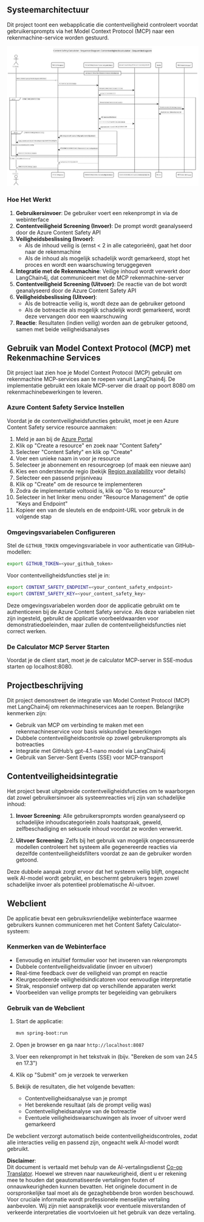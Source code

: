 <!--
CO_OP_TRANSLATOR_METADATA:
{
  "original_hash": "e5ea5e7582f70008ea9bec3b3820f20a",
  "translation_date": "2025-07-13T23:17:49+00:00",
  "source_file": "04-PracticalImplementation/samples/java/containerapp/README.md",
  "language_code": "nl"
}
-->
## Systeemarchitectuur

Dit project toont een webapplicatie die contentveiligheid controleert voordat gebruikersprompts via het Model Context Protocol (MCP) naar een rekenmachine-service worden gestuurd.

![Systeemarchitectuur Diagram](../../../../../../translated_images/plant.b079fed84e945b7c2978993a16163bb53f0517cfe3548d2e442ff40d619ba4b4.nl.png)

### Hoe Het Werkt

1. **Gebruikersinvoer**: De gebruiker voert een rekenprompt in via de webinterface  
2. **Contentveiligheid Screening (Invoer)**: De prompt wordt geanalyseerd door de Azure Content Safety API  
3. **Veiligheidsbeslissing (Invoer)**:  
   - Als de inhoud veilig is (ernst < 2 in alle categorieën), gaat het door naar de rekenmachine  
   - Als de inhoud als mogelijk schadelijk wordt gemarkeerd, stopt het proces en wordt een waarschuwing teruggegeven  
4. **Integratie met de Rekenmachine**: Veilige inhoud wordt verwerkt door LangChain4j, dat communiceert met de MCP rekenmachine-server  
5. **Contentveiligheid Screening (Uitvoer)**: De reactie van de bot wordt geanalyseerd door de Azure Content Safety API  
6. **Veiligheidsbeslissing (Uitvoer)**:  
   - Als de botreactie veilig is, wordt deze aan de gebruiker getoond  
   - Als de botreactie als mogelijk schadelijk wordt gemarkeerd, wordt deze vervangen door een waarschuwing  
7. **Reactie**: Resultaten (indien veilig) worden aan de gebruiker getoond, samen met beide veiligheidsanalyses

## Gebruik van Model Context Protocol (MCP) met Rekenmachine Services

Dit project laat zien hoe je Model Context Protocol (MCP) gebruikt om rekenmachine MCP-services aan te roepen vanuit LangChain4j. De implementatie gebruikt een lokale MCP-server die draait op poort 8080 om rekenmachinebewerkingen te leveren.

### Azure Content Safety Service Instellen

Voordat je de contentveiligheidsfuncties gebruikt, moet je een Azure Content Safety service resource aanmaken:

1. Meld je aan bij de [Azure Portal](https://portal.azure.com)  
2. Klik op "Create a resource" en zoek naar "Content Safety"  
3. Selecteer "Content Safety" en klik op "Create"  
4. Voer een unieke naam in voor je resource  
5. Selecteer je abonnement en resourcegroep (of maak een nieuwe aan)  
6. Kies een ondersteunde regio (bekijk [Region availability](https://azure.microsoft.com/en-us/global-infrastructure/services/?products=cognitive-services) voor details)  
7. Selecteer een passend prijsniveau  
8. Klik op "Create" om de resource te implementeren  
9. Zodra de implementatie voltooid is, klik op "Go to resource"  
10. Selecteer in het linker menu onder "Resource Management" de optie "Keys and Endpoint"  
11. Kopieer een van de sleutels en de endpoint-URL voor gebruik in de volgende stap

### Omgevingsvariabelen Configureren

Stel de `GITHUB_TOKEN` omgevingsvariabele in voor authenticatie van GitHub-modellen:  
```sh
export GITHUB_TOKEN=<your_github_token>
```

Voor contentveiligheidsfuncties stel je in:  
```sh
export CONTENT_SAFETY_ENDPOINT=<your_content_safety_endpoint>
export CONTENT_SAFETY_KEY=<your_content_safety_key>
```

Deze omgevingsvariabelen worden door de applicatie gebruikt om te authenticeren bij de Azure Content Safety service. Als deze variabelen niet zijn ingesteld, gebruikt de applicatie voorbeeldwaarden voor demonstratiedoeleinden, maar zullen de contentveiligheidsfuncties niet correct werken.

### De Calculator MCP Server Starten

Voordat je de client start, moet je de calculator MCP-server in SSE-modus starten op localhost:8080.

## Projectbeschrijving

Dit project demonstreert de integratie van Model Context Protocol (MCP) met LangChain4j om rekenmachineservices aan te roepen. Belangrijke kenmerken zijn:

- Gebruik van MCP om verbinding te maken met een rekenmachineservice voor basis wiskundige bewerkingen  
- Dubbele contentveiligheidscontrole op zowel gebruikersprompts als botreacties  
- Integratie met GitHub’s gpt-4.1-nano model via LangChain4j  
- Gebruik van Server-Sent Events (SSE) voor MCP-transport

## Contentveiligheidsintegratie

Het project bevat uitgebreide contentveiligheidsfuncties om te waarborgen dat zowel gebruikersinvoer als systeemreacties vrij zijn van schadelijke inhoud:

1. **Invoer Screening**: Alle gebruikersprompts worden geanalyseerd op schadelijke inhoudscategorieën zoals haatspraak, geweld, zelfbeschadiging en seksuele inhoud voordat ze worden verwerkt.  

2. **Uitvoer Screening**: Zelfs bij het gebruik van mogelijk ongecensureerde modellen controleert het systeem alle gegenereerde reacties via dezelfde contentveiligheidsfilters voordat ze aan de gebruiker worden getoond.

Deze dubbele aanpak zorgt ervoor dat het systeem veilig blijft, ongeacht welk AI-model wordt gebruikt, en beschermt gebruikers tegen zowel schadelijke invoer als potentieel problematische AI-uitvoer.

## Webclient

De applicatie bevat een gebruiksvriendelijke webinterface waarmee gebruikers kunnen communiceren met het Content Safety Calculator-systeem:

### Kenmerken van de Webinterface

- Eenvoudig en intuïtief formulier voor het invoeren van rekenprompts  
- Dubbele contentveiligheidsvalidatie (invoer en uitvoer)  
- Real-time feedback over de veiligheid van prompt en reactie  
- Kleurgecodeerde veiligheidsindicatoren voor eenvoudige interpretatie  
- Strak, responsief ontwerp dat op verschillende apparaten werkt  
- Voorbeelden van veilige prompts ter begeleiding van gebruikers

### Gebruik van de Webclient

1. Start de applicatie:  
   ```sh
   mvn spring-boot:run
   ```

2. Open je browser en ga naar `http://localhost:8087`

3. Voer een rekenprompt in het tekstvak in (bijv. "Bereken de som van 24.5 en 17.3")

4. Klik op "Submit" om je verzoek te verwerken

5. Bekijk de resultaten, die het volgende bevatten:  
   - Contentveiligheidsanalyse van je prompt  
   - Het berekende resultaat (als de prompt veilig was)  
   - Contentveiligheidsanalyse van de botreactie  
   - Eventuele veiligheidswaarschuwingen als invoer of uitvoer werd gemarkeerd

De webclient verzorgt automatisch beide contentveiligheidscontroles, zodat alle interacties veilig en passend zijn, ongeacht welk AI-model wordt gebruikt.

**Disclaimer**:  
Dit document is vertaald met behulp van de AI-vertalingsdienst [Co-op Translator](https://github.com/Azure/co-op-translator). Hoewel we streven naar nauwkeurigheid, dient u er rekening mee te houden dat geautomatiseerde vertalingen fouten of onnauwkeurigheden kunnen bevatten. Het originele document in de oorspronkelijke taal moet als de gezaghebbende bron worden beschouwd. Voor cruciale informatie wordt professionele menselijke vertaling aanbevolen. Wij zijn niet aansprakelijk voor eventuele misverstanden of verkeerde interpretaties die voortvloeien uit het gebruik van deze vertaling.